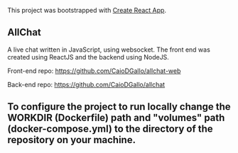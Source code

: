 This project was bootstrapped with [Create React App](https://github.com/facebook/create-react-app).

## AllChat

A live chat written in JavaScript, using websocket. The front end was created using ReactJS and the backend using NodeJS.

Front-end repo: https://github.com/CaioDGallo/allchat-web

Back-end repo: https://github.com/CaioDGallo/allchat

## To configure the project to run locally change the WORKDIR (Dockerfile) path and "volumes" path (docker-compose.yml) to the directory of the repository on your machine.


